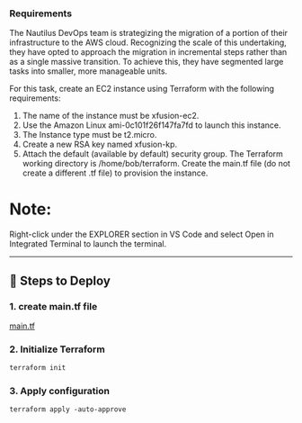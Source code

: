 ### Requirements

The Nautilus DevOps team is strategizing the migration of a portion of their infrastructure to the AWS cloud. Recognizing the scale of this undertaking, they have opted to approach the migration in incremental steps rather than as a single massive transition. To achieve this, they have segmented large tasks into smaller, more manageable units.

For this task, create an EC2 instance using Terraform with the following requirements:

1. The name of the instance must be xfusion-ec2.
2. Use the Amazon Linux ami-0c101f26f147fa7fd to launch this instance.
3. The Instance type must be t2.micro.
4. Create a new RSA key named xfusion-kp.
5. Attach the default (available by default) security group.
The Terraform working directory is /home/bob/terraform. Create the main.tf file (do not create a different .tf file) to provision the instance.


# Note:
Right-click under the EXPLORER section in VS Code and select Open in Integrated Terminal to launch the terminal.

---

## 🚀 Steps to Deploy

### 1. create main.tf file
[main.tf](main.tf)

### 2. Initialize Terraform
```bash
terraform init
```

### 3. Apply configuration
```shell
terraform apply -auto-approve
```
